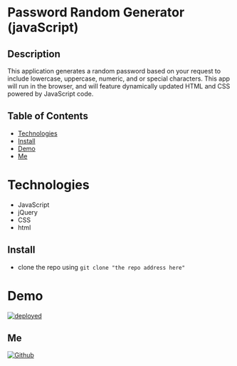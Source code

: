 # Password Random Generator (javaScript)
## Description
This application generates a random password based on your request to include lowercase, uppercase, numeric, and or special characters.
This app will run in the browser, and will feature dynamically updated HTML and CSS powered by JavaScript code.

## Table of Contents

- [Technologies](#Technologies)
- [Install](#Install)
- [Demo](#Demo)
- [Me](#Me)

# Technologies
- JavaScript
- jQuery
- CSS
- html

## Install 
- clone the repo using
```git clone "the repo address here"```

# Demo
[![deployed](https://img.shields.io/badge/deployed-App-52A55D.svg)](https://torabis.github.io/PasswordGenerator/)

## Me
[![Github](https://img.shields.io/badge/Github-Torabis-52A55D.svg)](https://github.com/Torabis)




